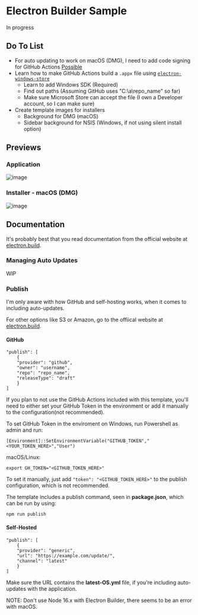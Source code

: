 # Electron Builder Sample
In progress

## Do To List
 - For auto updating to work on macOS (DMG), I need to add code signing for GitHub Actions [Possible](https://localazy.com/blog/how-to-automatically-sign-macos-apps-using-github-actions)
 - Learn how to make GitHub Actions build a `.appx` file using [`electron-windows-store`](https://github.com/felixrieseberg/electron-windows-store)
   - Learn to add Windows SDK (Required)
   - Find out paths (Assuming GitHub uses "C:\a\repo_name\" so far)
   - Make sure Microsoft Store can accept the file (I own a Developer account, so I can make sure)
 - Create template images for installers
   - Background for DMG (macOS)
   - Sidebar background for NSIS (Windows, if not using silent install option)

## Previews
### Application
![image](https://i.imgur.com/qYUhs04.png)

### Installer - macOS (DMG)
![image](https://i.imgur.com/t1oQFgd.png)

## Documentation
It's probably best that you read documentation from the official website at [electron.build](https://www.electron.build/).

### Managing Auto Updates
WIP

### Publish
I'm only aware with how GitHub and self-hosting works, when it comes to including auto-updates.

For other options like S3 or Amazon, go to the offiical website at [electron.build](https://www.electron.build/).

#### GitHub
```
"publish": [
    {
    "provider": "github",
    "owner": "username",
    "repo": "repo_name",
    "releaseType": "draft"
    }
]
```

If you plan to not use the GitHub Actions included with this template, you'll need to either set your GitHub Token in the environment or add it manually to the configuration(not recommended).

To set GitHub Token in the enviroment on Windows, run Powershell as admin and run:
```
[Environment]::SetEnvironmentVariable("GITHUB_TOKEN","<YOUR_TOKEN_HERE>","User")
```

macOS/Linux:
```
export GH_TOKEN="<GITHUB_TOKEN_HERE>"
```

To set it manually, just add `"token": "<GITHUB_TOKEN_HERE>"` to the publish configuration, which is not recommended.

The template includes a publish command, seen in __package.json__, which can be run by using:
```
npm run publish
```

#### Self-Hosted
```
"publish": [
    {
    "provider": "generic",
    "url": "https://example.com/update/",
    "channel": "latest"
    }
]
```

Make sure the URL contains the __latest-OS.yml__ file, if you're including auto-updates with the application.

NOTE: Don't use Node 16.x with Electron Builder, there seems to be an error with macOS. 
